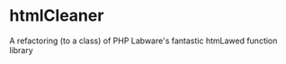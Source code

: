htmlCleaner
===========

A refactoring (to a class) of PHP Labware's fantastic htmLawed function library